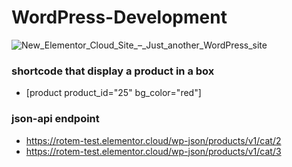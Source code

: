 # WordPress-Development
![New_Elementor_Cloud_Site_–_Just_another_WordPress_site](https://user-images.githubusercontent.com/5459532/86521497-0cd76c00-be5a-11ea-8dac-4213c10a21b1.png)
### shortcode that display a product in a box
- [product product_id="25" bg_color="red"]
### json-api endpoint
- https://rotem-test.elementor.cloud/wp-json/products/v1/cat/2
- https://rotem-test.elementor.cloud/wp-json/products/v1/cat/3

